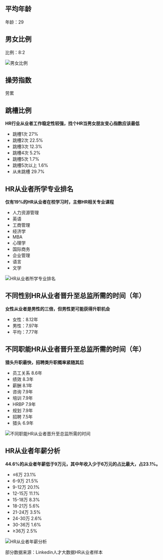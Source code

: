 
## 平均年龄
年龄：29

## 男女比例

比例：8:2

![男女比例](https://n1image.hjfile.cn/res7/2017/11/14/dea8632fa375452246526fc3146a0ae8.jpg)

## 操劳指数

劳累

## 跳槽比例

**HR行业从业者工作稳定性较强，找个HR当男女朋友变心指数应该最低**

- 跳槽1次 27%
- 跳槽2次 22.5%
- 跳槽3次 12.3%
- 跳槽4次 5.2%
- 跳槽5次 1.7%
- 跳槽5次以上 1.6%
- 从未跳槽 29.7%


## HR从业者所学专业排名

**仅有19%的HR从业者在校学习时，主修HR相关专业课程**

- 人力资源管理
- 英语
- 工商管理
- 经济学
- MBA
- 心理学
- 国际商务
- 企业管理
- 语言
- 文学

![HR从业者所学专业排名](https://n1image.hjfile.cn/res7/2017/11/14/66ea21cb31aa0f491a21502d65477bd3.jpg)


## 不同性别HR从业者晋升至总监所需的时间（年）

**女性从业者是男性的三倍，但男性更可能获得升职机会**

- 女性：8.12年
- 男性：7.97年
- 平均：7.77年


## 不同职能HR从业者晋升至总监所需的时间（年）

**猎头升职最快，招聘类升职概率紧随其后**

- 员工关系 8.6年
- 绩效 8.3年
- 薪酬 8.1年
- 咨询 7.9年
- 培训 7.9年
- HRBP 7.9年
- 规划 7.9年
- 招聘 7.5年
- 猎头 6.9年

![不同职能HR从业者晋升至总监所需的时间](https://n1image.hjfile.cn/res7/2017/11/14/3a748a8e7a9f87a57bb6a957b6cf1300.jpg)

## HR从业者年薪分析

**44.6%的从业者年薪低于9万元，其中年收入少于6万元的占比最大，占23.1%。**

- ≤6万  23.1%
- 6-9万  21.5%
- 9-12万 20.1%
- 12-15万 11.1%
- 15-18万 8.3%
- 18-21万 5.6%
- 21-24万 3.5%
- 24-30万 2.6%
- 30-36万 1.6%
- ≥36万 2.5%

![HR从业者年薪分析](https://n1image.hjfile.cn/res7/2017/11/14/29c0d4deb8e136c5497447c94101b804.jpg)


部分数据来源：Linkedin人才大数据HR从业者样本
